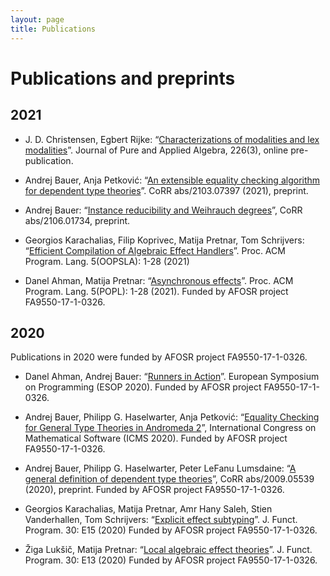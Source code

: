 ```yaml
---
layout: page
title: Publications
---
```


# Publications and preprints

## 2021

* J. D. Christensen, Egbert Rijke: “[Characterizations of modalities and lex modalities](https://doi.org/10.1016/j.jpaa.2021.106848)”. Journal of Pure and Applied Algebra, 226(3), online pre-publication.

* Andrej Bauer, Anja Petković: “[An extensible equality checking algorithm for dependent type theories](https://arxiv.org/abs/2103.07397)”. CoRR abs/2103.07397 (2021), preprint.

* Andrej Bauer: “[Instance reducibility and Weihrauch degrees](https://arxiv.org/abs/2106.01734)”, CoRR abs/2106.01734, preprint.

* Georgios Karachalias, Filip Koprivec, Matija Pretnar, Tom Schrijvers: “[Efficient Compilation of Algebraic Effect Handlers](https://doi.org/10.1145/3485479)”. Proc. ACM Program. Lang. 5(OOPSLA): 1-28 (2021)

* Danel Ahman, Matija Pretnar: “[Asynchronous effects](https://doi.org/10.1145/3434305)”. Proc. ACM Program. Lang. 5(POPL): 1-28 (2021). Funded by AFOSR project FA9550-17-1-0326.

## 2020

Publications in 2020 were funded by AFOSR project FA9550-17-1-0326.

* Danel Ahman, Andrej Bauer: “[Runners in Action](https://doi.org/10.1007/978-3-030-44914-8_2)”. European Symposium on Programming
(ESOP 2020). Funded by AFOSR project FA9550-17-1-0326.

* Andrej Bauer, Philipp G. Haselwarter, Anja Petković: “[Equality Checking for General Type Theories in Andromeda 2](https://doi.org/10.1007/978-3-030-52200-1_25)”, International Congress on Mathematical Software (ICMS 2020).
Funded by AFOSR project FA9550-17-1-0326.

* Andrej Bauer, Philipp G. Haselwarter, Peter LeFanu Lumsdaine: “[A general definition of dependent type theories](https://arxiv.org/abs/2009.05539)”, CoRR abs/2009.05539 (2020), preprint. Funded by AFOSR project FA9550-17-1-0326.

* Georgios Karachalias, Matija Pretnar, Amr Hany Saleh, Stien Vanderhallen, Tom Schrijvers: “[Explicit effect subtyping](https://doi.org/10.1017/S0956796820000131)”. J. Funct. Program. 30: E15 (2020)
Funded by AFOSR project FA9550-17-1-0326.

* Žiga Lukšič, Matija Pretnar: “[Local algebraic effect theories](https://doi.org/10.1017/S0956796819000212)”. J. Funct. Program. 30: E13 (2020)
Funded by AFOSR project FA9550-17-1-0326.

